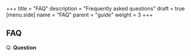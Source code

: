 +++
title = "FAQ"
description = "Frequently asked questions"
draft = true
[menu.side]
  name = "FAQ"
  parent = "guide"
  weight = 3
+++

## FAQ

Q: **Question**
